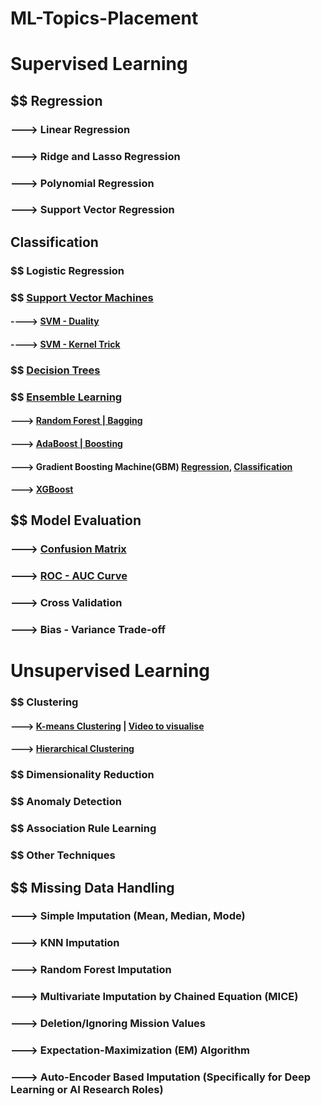 # ML-Topics-Placement

# Supervised Learning
## $$ Regression
### ---> Linear Regression
### ---> Ridge and Lasso Regression
### ---> Polynomial Regression
### ---> Support Vector Regression

## Classification
### $$ Logistic Regression
### $$ [Support Vector Machines](https://medium.com/@kushaldps1996/a-complete-guide-to-support-vector-machines-svms-501e71aec19e)
#### ----> [SVM - Duality](https://youtu.be/6-ntMIaJpm0?si=MSeQdyZOzGhY3K86)
#### ----> [SVM - Kernel Trick](https://youtu.be/OKFMZQyDROI?si=rh6HRvj6212jRXUQ)

### $$ [Decision Trees](https://medium.com/@MrBam44/decision-trees-91f61a42c724)

### $$ [Ensemble Learning](https://medium.com/@sumbatilinda/ensemble-learning-in-machine-learning-bagging-boosting-and-stacking-a00c6bae971f)
#### ---> [Random Forest | Bagging](https://medium.com/@harshdeepsingh_35448/understanding-random-forests-aa0ccecdbbbb)
#### ---> [AdaBoost | Boosting](https://medium.com/@curryrowan/adaboost-explained-92408a6713da)
#### ---> Gradient Boosting Machine(GBM) [Regression](https://medium.com/analytics-vidhya/introduction-to-the-gradient-boosting-algorithm-c25c653f826b), [Classification](https://www.digitalocean.com/community/tutorials/gradient-boosting-for-classification)
#### ---> [XGBoost](https://medium.com/@prathameshsonawane/xgboost-how-does-this-work-e1cae7c5b6cb)



## $$ Model Evaluation
### ---> [Confusion Matrix](https://medium.com/@nikitamalviya/confusion-matrix-870739a1ec31)
### ---> [ROC - AUC Curve](https://medium.com/@msong507/understanding-the-roc-auc-curve-cc204f0b3441)
### ---> Cross Validation
### ---> Bias - Variance Trade-off


# Unsupervised Learning
### $$ Clustering
#### ---> [K-means Clustering](https://medium.com/@dishantkharkar9/k-means-clustering-algorithm-ce4fbcac8fb0) | [Video to visualise](https://www.youtube.com/watch?v=R2e3Ls9H_fc)
#### ---> [Hierarchical Clustering](https://medium.com/@sachinsoni600517/mastering-hierarchical-clustering-from-basic-to-advanced-5e770260bf93)


### $$ Dimensionality Reduction
### $$ Anomaly Detection
### $$ Association Rule Learning
### $$ Other Techniques


## $$ Missing Data Handling
### ---> Simple Imputation (Mean, Median, Mode)
### ---> KNN Imputation
### ---> Random Forest Imputation
### ---> Multivariate Imputation by Chained Equation (MICE)
### ---> Deletion/Ignoring Mission Values
### ---> Expectation-Maximization (EM) Algorithm
### ---> Auto-Encoder Based Imputation (Specifically for Deep Learning or AI Research Roles)

